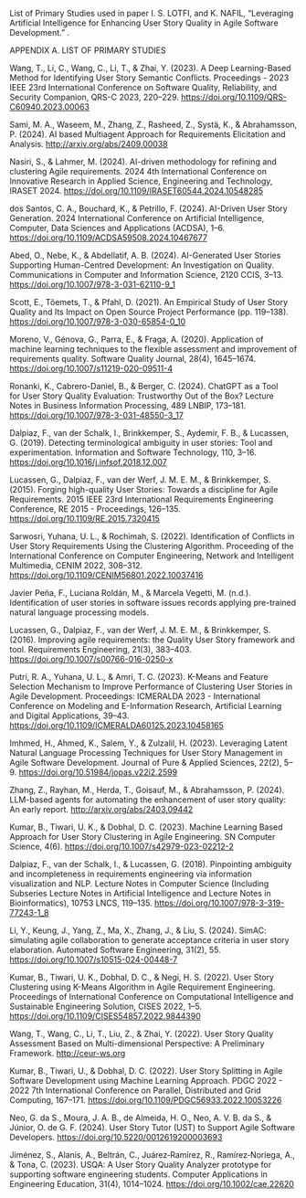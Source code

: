 List of Primary Studies used in paper I. S. LOTFI, and K. NAFIL, “Leveraging Artificial Intelligence for Enhancing User Story Quality in Agile Software Development.” .

APPENDIX A. LIST OF PRIMARY STUDIES

Wang, T., Li, C., Wang, C., Li, T., & Zhai, Y. (2023). A Deep Learning-Based Method for Identifying User Story Semantic Conflicts. Proceedings - 2023 IEEE 23rd International Conference on Software Quality, Reliability, and Security Companion, QRS-C 2023, 220–229. https://doi.org/10.1109/QRS-C60940.2023.00063

Sami, M. A., Waseem, M., Zhang, Z., Rasheed, Z., Systä, K., & Abrahamsson, P. (2024). AI based Multiagent Approach for Requirements Elicitation and Analysis. http://arxiv.org/abs/2409.00038

Nasiri, S., & Lahmer, M. (2024). AI-driven methodology for refining and clustering Agile requirements. 2024 4th International Conference on Innovative Research in Applied Science, Engineering and Technology, IRASET 2024. https://doi.org/10.1109/IRASET60544.2024.10548285

dos Santos, C. A., Bouchard, K., & Petrillo, F. (2024). AI-Driven User Story Generation. 2024 International Conference on Artificial Intelligence, Computer, Data Sciences and Applications (ACDSA), 1–6. https://doi.org/10.1109/ACDSA59508.2024.10467677

Abed, O., Nebe, K., & Abdellatif, A. B. (2024). AI-Generated User Stories Supporting Human-Centred Development: An Investigation on Quality. Communications in Computer and Information Science, 2120 CCIS, 3–13. https://doi.org/10.1007/978-3-031-62110-9_1

Scott, E., Tõemets, T., & Pfahl, D. (2021). An Empirical Study of User Story Quality and Its Impact on Open Source Project Performance (pp. 119–138). https://doi.org/10.1007/978-3-030-65854-0_10

Moreno, V., Génova, G., Parra, E., & Fraga, A. (2020). Application of machine learning techniques to the flexible assessment and improvement of requirements quality. Software Quality Journal, 28(4), 1645–1674. https://doi.org/10.1007/s11219-020-09511-4

Ronanki, K., Cabrero-Daniel, B., & Berger, C. (2024). ChatGPT as a Tool for User Story Quality Evaluation: Trustworthy Out of the Box? Lecture Notes in Business Information Processing, 489 LNBIP, 173–181. https://doi.org/10.1007/978-3-031-48550-3_17

Dalpiaz, F., van der Schalk, I., Brinkkemper, S., Aydemir, F. B., & Lucassen, G. (2019). Detecting terminological ambiguity in user stories: Tool and experimentation. Information and Software Technology, 110, 3–16. https://doi.org/10.1016/j.infsof.2018.12.007

Lucassen, G., Dalpiaz, F., van der Werf, J. M. E. M., & Brinkkemper, S. (2015). Forging high-quality User Stories: Towards a discipline for Agile Requirements. 2015 IEEE 23rd International Requirements Engineering Conference, RE 2015 - Proceedings, 126–135. https://doi.org/10.1109/RE.2015.7320415

Sarwosri, Yuhana, U. L., & Rochimah, S. (2022). Identification of Conflicts in User Story Requirements Using the Clustering Algorithm. Proceeding of the International Conference on Computer Engineering, Network and Intelligent Multimedia, CENIM 2022, 308–312. https://doi.org/10.1109/CENIM56801.2022.10037416

Javier Peña, F., Luciana Roldán, M., & Marcela Vegetti, M. (n.d.). Identification of user stories in software issues records applying pre-trained natural language processing models.

Lucassen, G., Dalpiaz, F., van der Werf, J. M. E. M., & Brinkkemper, S. (2016). Improving agile requirements: the Quality User Story framework and tool. Requirements Engineering, 21(3), 383–403. https://doi.org/10.1007/s00766-016-0250-x

Putri, R. A., Yuhana, U. L., & Amri, T. C. (2023). K-Means and Feature Selection Mechanism to Improve Performance of Clustering User Stories in Agile Development. Proceedings: ICMERALDA 2023 - International Conference on Modeling and E-Information Research, Artificial Learning and Digital Applications, 39–43. https://doi.org/10.1109/ICMERALDA60125.2023.10458165

Imhmed, H., Ahmed, K., Salem, Y., & Zulzalil, H. (2023). Leveraging Latent Natural Language Processing Techniques for User Story Management in Agile Software Development. Journal of Pure & Applied Sciences, 22(2), 5–9. https://doi.org/10.51984/jopas.v22i2.2599

Zhang, Z., Rayhan, M., Herda, T., Goisauf, M., & Abrahamsson, P. (2024). LLM-based agents for automating the enhancement of user story quality: An early report. http://arxiv.org/abs/2403.09442

Kumar, B., Tiwari, U. K., & Dobhal, D. C. (2023). Machine Learning Based Approach for User Story Clustering in Agile Engineering. SN Computer Science, 4(6). https://doi.org/10.1007/s42979-023-02212-2

Dalpiaz, F., van der Schalk, I., & Lucassen, G. (2018). Pinpointing ambiguity and incompleteness in requirements engineering via information visualization and NLP. Lecture Notes in Computer Science (Including Subseries Lecture Notes in Artificial Intelligence and Lecture Notes in Bioinformatics), 10753 LNCS, 119–135. https://doi.org/10.1007/978-3-319-77243-1_8

Li, Y., Keung, J., Yang, Z., Ma, X., Zhang, J., & Liu, S. (2024). SimAC: simulating agile collaboration to generate acceptance criteria in user story elaboration. Automated Software Engineering, 31(2), 55. https://doi.org/10.1007/s10515-024-00448-7

Kumar, B., Tiwari, U. K., Dobhal, D. C., & Negi, H. S. (2022). User Story Clustering using K-Means Algorithm in Agile Requirement Engineering. Proceedings of International Conference on Computational Intelligence and Sustainable Engineering Solution, CISES 2022, 1–5. https://doi.org/10.1109/CISES54857.2022.9844390

Wang, T., Wang, C., Li, T., Liu, Z., & Zhai, Y. (2022). User Story Quality Assessment Based on Multi-dimensional Perspective: A Preliminary Framework. http://ceur-ws.org

Kumar, B., Tiwari, U., & Dobhal, D. C. (2022). User Story Splitting in Agile Software Development using Machine Learning Approach. PDGC 2022 - 2022 7th International Conference on Parallel, Distributed and Grid Computing, 167–171. https://doi.org/10.1109/PDGC56933.2022.10053226

Neo, G. da S., Moura, J. A. B., de Almeida, H. O., Neo, A. V. B. da S., & Júnior, O. de G. F. (2024). User Story Tutor (UST) to Support Agile Software Developers. https://doi.org/10.5220/0012619200003693

Jiménez, S., Alanis, A., Beltrán, C., Juárez‐Ramírez, R., Ramírez‐Noriega, A., & Tona, C. (2023). USQA: A User Story Quality Analyzer prototype for supporting software engineering students. Computer Applications in Engineering Education, 31(4), 1014–1024. https://doi.org/10.1002/cae.22620
